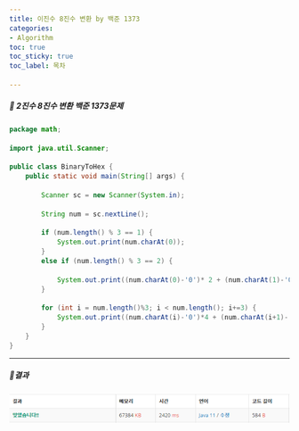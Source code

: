 ```yaml
---
title: 이진수 8진수 변환 by 백준 1373
categories:
- Algorithm
toc: true
toc_sticky: true
toc_label: 목차

---
```




 

##### 🔗 2진수 8진수 변환 백준 1373문제 

```java
package math;

import java.util.Scanner;

public class BinaryToHex {
    public static void main(String[] args) {

        Scanner sc = new Scanner(System.in);

        String num = sc.nextLine();

        if (num.length() % 3 == 1) {
            System.out.print(num.charAt(0));
        }
        else if (num.length() % 3 == 2) {

            System.out.print((num.charAt(0)-'0')* 2 + (num.charAt(1)-'0') );
        }

        for (int i = num.length()%3; i < num.length(); i+=3) {
            System.out.print((num.charAt(i)-'0')*4 + (num.charAt(i+1)-'0') * 2 + (num.charAt(i+2)-'0'));
        }
    }
}
```



<hr>


##### 💎결과 

![image-20220131122719716](../../assets/images/2022-01-31-binarytohex/image-20220131122719716.png)
